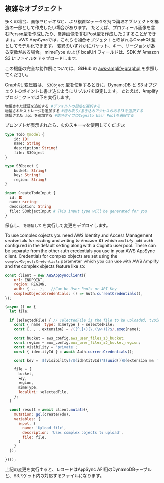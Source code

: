 ## 複雑なオブジェクト
多くの場合、画像やビデオなど、より複雑なデータを持つ論理オブジェクトを構造の一部として作成したい場合があります。 たとえば、プロフィール画像を含むPerson型を作成したり、関連画像を含むPost型を作成したりすることができます。 AWS AppSyncでは、これらを複合オブジェクトと呼ばれるGraphQL型としてモデル化できます。 変異のいずれかにバケット、キー、リージョンがある変数がある場合。 mimeType および localUri フィールドは、SDK が Amazon S3 にファイルをアップロードします。

この機能の完全な動作例については、GitHub の [aws-amplify-graphql](https://github.com/aws-samples/aws-amplify-graphql) を参照してください。

GraphQL 変圧器は、 `S3Object` 型を使用するときに、DynamoDB と S3 オブジェクトのポイントに書き込むようにリゾルバを設定します。 たとえば、Amplifyプロジェクトで以下を実行します。

```bash
増幅された認証を追加する #デフォルトの設定を選択する
増幅されたストレージを追加する #読み取り/書き込みアクセスのあるS3を選択する
増幅された api を追加する #認可タイプのCognito User Poolを選択する
```

プロンプトが表示されたら、次のスキーマを使用してください:
```graphql
type Todo @model {
    id: ID!
    name: String!
    description: String!
    file: S3Object
}

type S3Object {
    bucket: String!
    key: String!
    region: String!
}

input CreateTodoInput {
  id: ID
  name: String!
  description: String
  file: S3ObjectInput # This input type will be generated for you
}
```
保存し、 `を増幅して` を実行して変更をデプロイします。

To use complex objects you need AWS Identity and Access Management credentials for reading and writing to Amazon S3 which `amplify add auth` configured in the default setting along with a Cognito user pool. These can be separate from the other auth credentials you use in your AWS AppSync client. Credentials for complex objects are set using the `complexObjectsCredentials` parameter, which you can use with AWS Amplify and the complex objects feature like so:

```javascript
const client = new AWSAppSyncClient({
    url: ENDPOINT,
    region: REGION,
    auth: { ... },   //Can be User Pools or API Key
    complexObjectsCredentials: () => Auth.currentCredentials(),
});

(async () => {
  let file;

  if (selectedFile) { // selectedFile is the file to be uploaded, typically comes from an <input type="file" />
    const { name, type: mimeType } = selectedFile;
    const [, , , extension] = /([^.]+)(\.(\w+))?$/.exec(name);

    const bucket = aws_config.aws_user_files_s3_bucket;
    const region = aws_config.aws_user_files_s3_bucket_region;
    const visibility = 'private';
    const { identityId } = await Auth.currentCredentials();

    const key = `${visibility}/${identityId}/${uuid()}${extension && '.'}${extension}`;

    file = {
      bucket,
      key,
      region,
      mimeType,
      localUri: selectedFile,
    };
  }

  const result = await client.mutate({
    mutation: gql(createTodo),
    variables: {
      input: {
        name: 'Upload file',
        description: 'Uses complex objects to upload',
        file: file,
      }
    }
  });

})();
```

上記の変更を実行すると、レコードはAppSync API用のDynamoDBテーブルと、S3バケット内の対応するファイルになります。